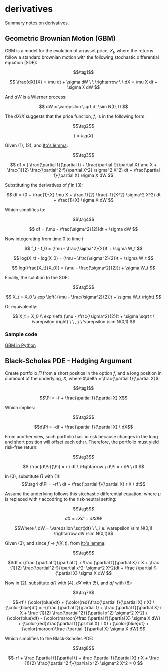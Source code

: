 # derivatives
Summary notes on derivatives.

## Geometric Brownian Motion (GBM)

GBM is a model for the evolution of an asset price, $X_t$, where the returns follow a standard brownian motion with the following stochastic differential equation (SDE):

$$\tag1$$

$$
\frac{dX}{X} = \mu dt + \sigma dW \ \ \rightarrow \ \ dX =  \mu X dt + \sigma X dW
$$

And $dW$ is a Wierner process:

$$
dW = \varepsilon \sqrt dt \sim N(0, t)
$$

The $dX/X$ suggests that the price function, $f$, is in the following form:

$$\tag2$$

$$
f = log(X)
$$

Given (1), (2), and [Ito's lemma](https://en.wikipedia.org/wiki/It%C3%B4%27s_lemma):

$$\tag3$$

$$
df = (
\frac{\partial f}{\partial t} + 
\frac{\partial f}{\partial X} \mu X +
\frac{1}{2} \frac{\partial^2 f}{\partial X^2} \sigma^2 X^2) dt + 
\frac{\partial f}{\partial X} \sigma X dW
$$


Substituting the derivatives of $f$ in (3):

$$
df = (0 + 
\frac{1}{X} \mu X +
\frac{1}{2} \frac{-1}{X^2} \sigma^2 X^2) dt + 
\frac{1}{X} \sigma X dW
$$

Which simplifies to:

$$\tag4$$

$$
df = (\mu - \frac{\sigma^2}{2})dt + \sigma dW
$$

Now integerating from time $0$ to time $t$:

$$
f_t - f_0 = (\mu - \frac{\sigma^2}{2})t + \sigma W_t
$$


$$
log(X_t) - log(X_0) = (\mu - \frac{\sigma^2}{2})t + \sigma W_t
$$

$$
log(\frac{X_t}{X_0}) = (\mu - \frac{\sigma^2}{2})t + \sigma W_t
$$

Finally, the solution to the SDE:

$$\tag5$$

$$
X_t = X_0 \\ exp \left( (\mu - \frac{\sigma^2}{2})t + \sigma W_t \right)
$$

Or equivalently:

$$
X_t = X_0 \\ exp \left( (\mu - \frac{\sigma^2}{2})t + \sigma \sqrt t \ \varepsilon \right)
\ \ , \ \ \varepsilon \sim N(0,1)
$$

### Sample code

[GBM in Python](https://github.com/ghasimi/derivatives/blob/main/gbm.py)



## Black-Scholes PDE - Hedging Argument

Create portfolio $\Pi$ from a short position in the option $f$, and a long position in $\delta$ amount of the underlying, $X$, where $\delta = \frac{\partial f}{\partial X}$:

$$\tag1$$

$$\Pi = -f + \frac{\partial f}{\partial X} X$$

Which implies:

$$\tag2$$

$$d\Pi = -df + \frac{\partial f}{\partial X} \ dX$$

From another view, such portfolio has no risk because changes in the long and short position will offset each other. Therefore, the portfolio must yield risk-free return:

$$\tag3$$

$$ 
\frac{d\Pi}{\Pi} = r \ dt \
\Rightarrow \ d\Pi = r \Pi \ dt
$$

In (3), substitute $\Pi$ with (1):
$$\tag4 d\Pi = -rf \ dt + \frac{\partial f}{\partial X} r X \ dt$$

Assume the underlying follows this stochastic differential equation, where $\mu$ is replaced with $r$ accodring to the risk-neutral setting:


$$\tag5$$

$$
dX = r X dt + \sigma X dW
$$

$$Where \ dW = \varepsilon \sqrt{dt} \ \, i.e. \varepsilon \sim N(0,1) \rightarrow dW \sim N(0,t)$$


Given (3), and since $f\rightarrow f(X,t)$, from [Ito's lemma](https://en.wikipedia.org/wiki/It%C3%B4%27s_lemma):


$$\tag6$$

$$df = 
(\frac {\partial f}{\partial t} + 
\frac {\partial f}{\partial X} r X + 
\frac {1}{2} \frac{\partial^2 f}{\partial x^2} \sigma^2 X^2)dt +
\frac {\partial f}{\partial X} \sigma X dW
$$


Now in (2), substitute $d\Pi$ with (4), $dX$ with (5), and $df$ with (6):

$$\tag7$$

$$-rf \ {\color{blue}dt} + 
{\color{red}\frac{\partial f}{\partial X} r X} \ {\color{blue}dt} =
-(\frac {\partial f}{\partial t} + 
\frac {\partial f}{\partial X} r X + 
\frac {1}{2} \frac{\partial^2 f}{\partial x^2} \sigma^2 X^2) \ {\color{blue}dt} -
{\color{maroon}\frac {\partial f}{\partial X} \sigma X dW} +
{\color{red}\frac{\partial f}{\partial X} r X} \ {\color{blue}dt} +
{\color{maroon}\frac {\partial f}{\partial X} \sigma X dW}
$$

Which simplifies to the Black-Scholes PDE:

$$\tag8$$

$$-rf  +
\frac {\partial f}{\partial t} + 
\frac {\partial f}{\partial X} r X + 
\frac {1}{2} \frac{\partial^2 f}{\partial x^2} \sigma^2 X^2 = 0
$$


